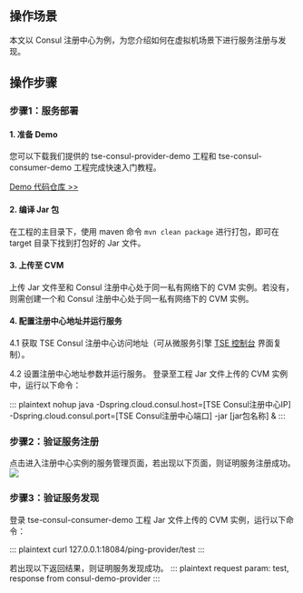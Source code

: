## 操作场景
本文以 Consul 注册中心为例，为您介绍如何在虚拟机场景下进行服务注册与发现。


## 操作步骤
### 步骤1：服务部署
#### 1. 准备 Demo
您可以下载我们提供的 tse-consul-provider-demo 工程和 tse-consul-consumer-demo 工程完成快速入门教程。

[Demo 代码仓库 >>](https://github.com/tencentyun/tse-simple-demo)

#### 2. 编译 Jar 包

在工程的主目录下，使用 maven 命令 `mvn clean package` 进行打包，即可在 target 目录下找到打包好的 Jar 文件。

#### 3. 上传至 CVM

上传 Jar 文件至和 Consul 注册中心处于同一私有网络下的 CVM 实例。若没有，则需创建一个和 Consul 注册中心处于同一私有网络下的 CVM 实例。


#### 4. 配置注册中心地址并运行服务

4.1 获取 TSE Consul 注册中心访问地址（可从微服务引擎 [TSE 控制台](https://console.cloud.tencent.com/tse) 界面复制）。

4.2 设置注册中心地址参数并运行服务。
登录至工程 Jar 文件上传的 CVM 实例中，运行以下命令：

<dx-codeblock>
:::  plaintext
nohup java 
-Dspring.cloud.consul.host=[TSE Consul注册中心IP] 
-Dspring.cloud.consul.port=[TSE Consul注册中心端口] 
-jar [jar包名称] &
:::
</dx-codeblock>


### 步骤2：验证服务注册

点击进入注册中心实例的服务管理页面，若出现以下页面，则证明服务注册成功。
<img src="https://main.qcloudimg.com/raw/634875f23e5d4841095fe512d2809446.png">


### 步骤3：验证服务发现

登录 tse-consul-consumer-demo 工程 Jar 文件上传的 CVM 实例，运行以下命令：

<dx-codeblock>
:::  plaintext
curl 127.0.0.1:18084/ping-provider/test
:::
</dx-codeblock>

若出现以下返回结果，则证明服务发现成功。
<dx-codeblock>
:::  plaintext
request param: test, response from consul-demo-provider
:::
</dx-codeblock>
